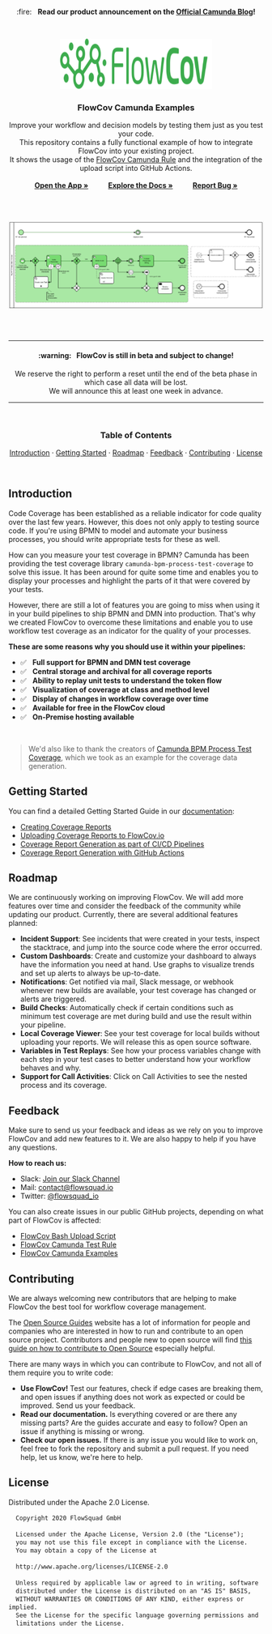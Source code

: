 <p align="center">
    :fire: &nbsp; <b>Read our product announcement on the <a href="https://camunda.com/blog/2020/09/traceable-test-coverage-for-all-process-stakeholders/">Official Camunda Blog</a>!</b>
</p>

<br />

<p align="center">
  <img src="img/flowcov.svg" alt="Logo" width="300" height="100">
</p>

<h3 align="center">FlowCov Camunda Examples</h3>
  
<p align="center">
  Improve your workflow and decision models by testing them just as you test your code. 
  <br />
  This repository contains a fully functional example of how to integrate FlowCov into your existing project.
  <br />
  It shows the usage of the <a href="https://github.com/FlowSquad/flowcov-camunda">FlowCov Camunda Rule</a> and the integration of the upload script into GitHub Actions.
  <br />
  <br />
  <a href="https://app.flowcov.io"><b>Open the App »</b></a>
  &nbsp;&nbsp;&nbsp;&nbsp;&nbsp;&nbsp;&nbsp;&nbsp;
  <a href="https://docs.flowcov.io"><b>Explore the Docs »</b></a>
  &nbsp;&nbsp;&nbsp;&nbsp;&nbsp;&nbsp;&nbsp;&nbsp;
  <a href="https://github.com/FlowSquad/flowcov-camunda/issues"><b>Report Bug »</b></a>
</p>

<br />
<br />

<p align="center">
    <img src="img/app.png" alt="Screenshot" align="center" />
</p>

<br />
<br />

---

<h4 align="center">:warning: &nbsp; FlowCov is still in beta and subject to change!</h4>
<p align="center">
  We reserve the right to perform a reset until the end of the beta phase in which case all data will be lost.
  <br /> 
  We will announce this at least one week in advance.
</p>

---

<br />

<h3 align="center">Table of Contents</h3>
<p align="center">
  <a href="#introduction">Introduction</a>
  ·
  <a href="#getting-started">Getting Started</a>
  ·
  <a href="#roadmap">Roadmap</a>
  ·
  <a href="#feedback">Feedback</a>
  ·
  <a href="#contributing">Contributing</a>
  ·
  <a href="#license">License</a>
</p>

<br />

## Introduction

Code Coverage has been established as a reliable indicator for code quality over the last few years. However, this does not only apply to testing source code. If you're using BPMN to model and automate your business processes, you should write appropriate tests for these as well. 

How can you measure your test coverage in BPMN? Camunda has been providing the test coverage library `camunda-bpm-process-test-coverage` to solve this issue. It has been around for quite some time and enables you to display your processes and highlight the parts of it that were covered by your tests.

However, there are still a lot of features you are going to miss when using it in your build pipelines to ship BPMN and DMN into production. That's why we created FlowCov to overcome these limitations and enable you to use workflow test coverage as an indicator for the quality of your processes. 

**These are some reasons why you should use it within your pipelines:**

- :white_check_mark: &nbsp; **Full support for BPMN and DMN test coverage**
- :white_check_mark: &nbsp; **Central storage and archival for all coverage reports**
- :white_check_mark: &nbsp; **Ability to replay unit tests to understand the token flow**
- :white_check_mark: &nbsp; **Visualization of coverage at class and method level**
- :white_check_mark: &nbsp; **Display of changes in workflow coverage over time**
- :white_check_mark: &nbsp; **Available for free in the FlowCov cloud**
- :white_check_mark: &nbsp; **On-Premise hosting available**

<br />

> We'd also like to thank the creators of [Camunda BPM Process Test Coverage](https://github.com/camunda/camunda-bpm-process-test-coverage), which we took as an example for the coverage data generation.

## Getting Started

You can find a detailed Getting Started Guide in our <a href="https://docs.flowcov.io">documentation</a>:
- <a href="https://docs.flowcov.io/getting-started/creating-reports">Creating Coverage Reports</a>
- <a href="https://docs.flowcov.io/getting-started/uploading-reports">Uploading Coverage Reports to FlowCov.io</a>
- <a href="https://docs.flowcov.io/pipeline-integration/general">Coverage Report Generation as part of CI/CD Pipelines</a>
- <a href="https://docs.flowcov.io/pipeline-integration/github-actions">Coverage Report Generation with GitHub Actions</a>

## Roadmap

We are continuously working on improving FlowCov. We will add more features over time and consider the feedback of the community while updating our product. Currently, there are several additional features planned:

- **Incident Support**: See incidents that were created in your tests, inspect the stacktrace, and jump into the source code where the error occurred. 
- **Custom Dashboards**: Create and customize your dashboard to always have the information you need at hand. Use graphs to visualize trends and set up alerts to always be up-to-date.
- **Notifications**: Get notified via mail, Slack message, or webhook whenever new builds are available, your test coverage has changed or alerts are triggered.
- **Build Checks**: Automatically check if certain conditions such as minimum test coverage are met during build and use the result within your pipeline.
- **Local Coverage Viewer**: See your test coverage for local builds without uploading your reports. We will release this as open source software.
- **Variables in Test Replays**: See how your process variables change with each step in your test cases to better understand how your workflow behaves and why.
- **Support for Call Activities**: Click on Call Activities to see the nested process and its coverage.

## Feedback

Make sure to send us your feedback and ideas as we rely on you to improve FlowCov and add new features to it. We are also happy to help if you have any questions.

**How to reach us:**

- Slack: [Join our Slack Channel](https://join.slack.com/t/flowcov/shared_invite/zt-gyh1d6d1-esd4cAZJnLuFObsiH7OCNA)
- Mail: contact@flowsquad.io
- Twitter: [@flowsquad_io](https://twitter.com/flowsquad_io)

You can also create issues in our public GitHub projects, depending on what part of FlowCov is affected:
- [FlowCov Bash Upload Script](https://github.com/FlowSquad/flowcov-bash)
- [FlowCov Camunda Test Rule](https://github.com/FlowSquad/flowcov-camunda)
- [FlowCov Camunda Examples](https://github.com/FlowSquad/flowcov-camunda-examples)

## Contributing

We are always welcoming new contributors that are helping to make FlowCov the best tool for workflow coverage management. 

The [Open Source Guides](https://opensource.guide/) website has a lot of information for people and companies who are interested in how to run and contribute to an open source project. Contributors and people new to open source will find [this guide on how to contribute to Open Source](https://opensource.guide/how-to-contribute/) especially helpful.

There are many ways in which you can contribute to FlowCov, and not all of them require you to write code:

- **Use FlowCov!** Test our features, check if edge cases are breaking them, and open issues if anything does not work as expected or could be improved. Send us your feedback.
- **Read our documentation.** Is everything covered or are there any missing parts? Are the guides accurate and easy to follow? Open an issue if anything is missing or wrong.
- **Check our open issues.** If there is any issue you would like to work on, feel free to fork the repository and submit a pull request. If you need help, let us know, we're here to help.

## License

Distributed under the Apache 2.0 License.

```
  Copyright 2020 FlowSquad GmbH
  
  Licensed under the Apache License, Version 2.0 (the "License");
  you may not use this file except in compliance with the License.
  You may obtain a copy of the License at
  
  http://www.apache.org/licenses/LICENSE-2.0
  
  Unless required by applicable law or agreed to in writing, software
  distributed under the License is distributed on an "AS IS" BASIS,
  WITHOUT WARRANTIES OR CONDITIONS OF ANY KIND, either express or implied.
  See the License for the specific language governing permissions and
  limitations under the License.
```